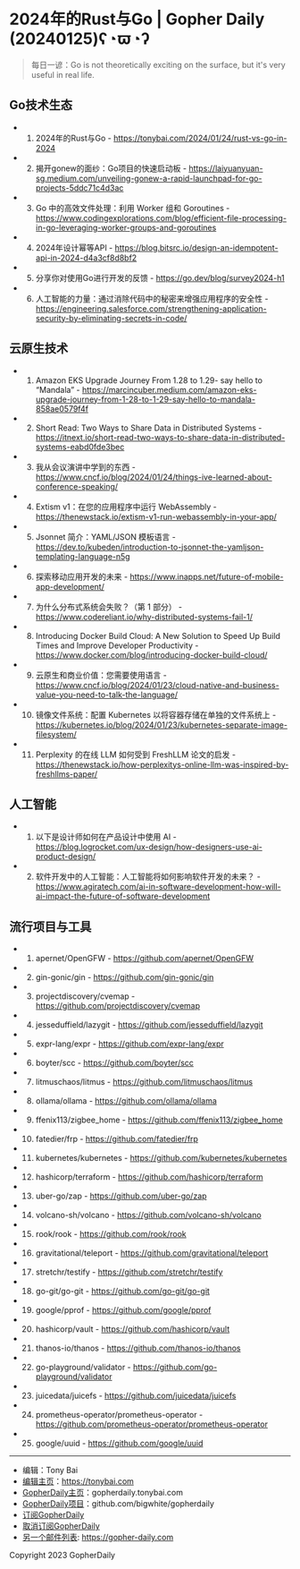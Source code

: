 # 2024年的Rust与Go | Gopher Daily (20240125)ʕ◔ϖ◔ʔ

>每日一谚：Go is not theoretically exciting on the surface, but it&#39;s very useful in real life.

## Go技术生态


- 1. 2024年的Rust与Go - https://tonybai.com/2024/01/24/rust-vs-go-in-2024

- 2. 揭开gonew的面纱：Go项目的快速启动板 - https://laiyuanyuan-sg.medium.com/unveiling-gonew-a-rapid-launchpad-for-go-projects-5ddc71c4d3ac

- 3. Go 中的高效文件处理：利用 Worker 组和 Goroutines - https://www.codingexplorations.com/blog/efficient-file-processing-in-go-leveraging-worker-groups-and-goroutines

- 4. 2024年设计幂等API - https://blog.bitsrc.io/design-an-idempotent-api-in-2024-d4a3cf8d8bf2

- 5. 分享你对使用Go进行开发的反馈 - https://go.dev/blog/survey2024-h1

- 6. 人工智能的力量：通过消除代码中的秘密来增强应用程序的安全性 - https://engineering.salesforce.com/strengthening-application-security-by-eliminating-secrets-in-code/


## 云原生技术


- 1. Amazon EKS Upgrade Journey From 1.28 to 1.29- say hello to “Mandala” - https://marcincuber.medium.com/amazon-eks-upgrade-journey-from-1-28-to-1-29-say-hello-to-mandala-858ae0579f4f

- 2. Short Read: Two Ways to Share Data in Distributed Systems - https://itnext.io/short-read-two-ways-to-share-data-in-distributed-systems-eabd0fde3bec

- 3. 我从会议演讲中学到的东西 - https://www.cncf.io/blog/2024/01/24/things-ive-learned-about-conference-speaking/

- 4. Extism v1：在您的应用程序中运行 WebAssembly - https://thenewstack.io/extism-v1-run-webassembly-in-your-app/

- 5. Jsonnet 简介：YAML/JSON 模板语言 - https://dev.to/kubeden/introduction-to-jsonnet-the-yamljson-templating-language-n5g

- 6. 探索移动应用开发的未来 - https://www.inapps.net/future-of-mobile-app-development/

- 7. 为什么分布式系统会失败？（第 1 部分） - https://www.codereliant.io/why-distributed-systems-fail-1/

- 8. Introducing Docker Build Cloud: A New Solution to Speed Up Build Times and Improve Developer Productivity - https://www.docker.com/blog/introducing-docker-build-cloud/

- 9. 云原生和商业价值：您需要使用语言 - https://www.cncf.io/blog/2024/01/23/cloud-native-and-business-value-you-need-to-talk-the-language/

- 10. 镜像文件系统：配置 Kubernetes 以将容器存储在单独的文件系统上 - https://kubernetes.io/blog/2024/01/23/kubernetes-separate-image-filesystem/

- 11. Perplexity 的在线 LLM 如何受到 FreshLLM 论文的启发 - https://thenewstack.io/how-perplexitys-online-llm-was-inspired-by-freshllms-paper/


## 人工智能


- 1. 以下是设计师如何在产品设计中使用 AI - https://blog.logrocket.com/ux-design/how-designers-use-ai-product-design/

- 2. 软件开发中的人工智能：人工智能将如何影响软件开发的未来？ - https://www.agiratech.com/ai-in-software-development-how-will-ai-impact-the-future-of-software-development


## 流行项目与工具


- 1. apernet/OpenGFW - https://github.com/apernet/OpenGFW

- 2. gin-gonic/gin - https://github.com/gin-gonic/gin

- 3. projectdiscovery/cvemap - https://github.com/projectdiscovery/cvemap

- 4. jesseduffield/lazygit - https://github.com/jesseduffield/lazygit

- 5. expr-lang/expr - https://github.com/expr-lang/expr

- 6. boyter/scc - https://github.com/boyter/scc

- 7. litmuschaos/litmus - https://github.com/litmuschaos/litmus

- 8. ollama/ollama - https://github.com/ollama/ollama

- 9. ffenix113/zigbee_home - https://github.com/ffenix113/zigbee_home

- 10. fatedier/frp - https://github.com/fatedier/frp

- 11. kubernetes/kubernetes - https://github.com/kubernetes/kubernetes

- 12. hashicorp/terraform - https://github.com/hashicorp/terraform

- 13. uber-go/zap - https://github.com/uber-go/zap

- 14. volcano-sh/volcano - https://github.com/volcano-sh/volcano

- 15. rook/rook - https://github.com/rook/rook

- 16. gravitational/teleport - https://github.com/gravitational/teleport

- 17. stretchr/testify - https://github.com/stretchr/testify

- 18. go-git/go-git - https://github.com/go-git/go-git

- 19. google/pprof - https://github.com/google/pprof

- 20. hashicorp/vault - https://github.com/hashicorp/vault

- 21. thanos-io/thanos - https://github.com/thanos-io/thanos

- 22. go-playground/validator - https://github.com/go-playground/validator

- 23. juicedata/juicefs - https://github.com/juicedata/juicefs

- 24. prometheus-operator/prometheus-operator - https://github.com/prometheus-operator/prometheus-operator

- 25. google/uuid - https://github.com/google/uuid


----

- 编辑：Tony Bai
- [编辑主页](https://tonybai.com)：https://tonybai.com
- [GopherDaily主页](https://gopherdaily.tonybai.com)：gopherdaily.tonybai.com
- [GopherDaily项目](https://github.com/bigwhite/gopherdaily)：github.com/bigwhite/gopherdaily
- [订阅GopherDaily](https://gopherdaily.tonybai.com/subscribe)
- [取消订阅GopherDaily](https://gopherdaily.tonybai.com/unsubscribe)
- [另一个邮件列表](https://gopher-daily.com): https://gopher-daily.com

Copyright 2023 GopherDaily
